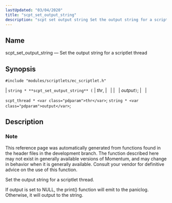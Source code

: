 ```yaml
---
lastUpdated: "03/04/2020"
title: "scpt_set_output_string"
description: "scpt set output string Set the output string for a scriptlet thread string scpt set output string thr output scpt thread thr string output This reference page was automatically generated from functions found in the header files in the development branch The function described here may not exist in generally..."
---
```


<a name="apis.scpt_set_output_string"></a> 
## Name

scpt_set_output_string — Set the output string for a scriptlet thread

## Synopsis

`#include "modules/scriptlets/ec_scriptlet.h"`

| `string * **scpt_set_output_string** (` | <var class="pdparam">thr</var>, |   |
|   | <var class="pdparam">output</var>`)`; |   |

`scpt_thread * <var class="pdparam">thr</var>`;
`string * <var class="pdparam">output</var>`;<a name="idp59528560"></a> 
## Description

### Note

This reference page was automatically generated from functions found in the header files in the development branch. The function described here may not exist in generally available versions of Momentum, and may change in behavior when it is generally available. Consult your vendor for definitive advice on the use of this function.

Set the output string for a scriptlet thread.

If output is set to NULL, the print() function will emit to the paniclog. Otherwise, it will output to the string.